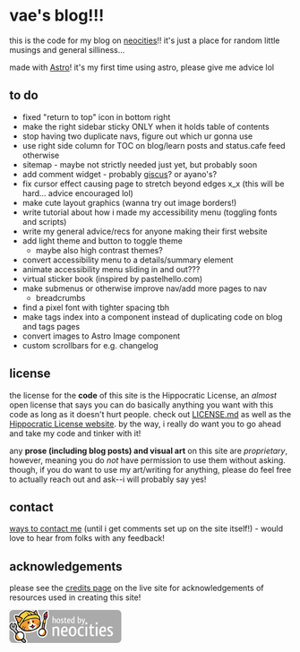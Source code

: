 # vae's blog!!!

this is the code for my blog on [neocities](https://entropically.neocities.org/)!! it's just a place for random little musings and general silliness...

made with [Astro](https://astro.build/)! it's my first time using astro, please give me advice lol

## to do
- fixed "return to top" icon in bottom right
- make the right sidebar sticky ONLY when it holds table of contents
- stop having two duplicate navs, figure out which ur gonna use
- use right side column for TOC on blog/learn posts and status.cafe feed otherwise
- sitemap - maybe not strictly needed just yet, but probably soon
- add comment widget - probably [giscus](https://giscus.app/)? or ayano's?
- fix cursor effect causing page to stretch beyond edges x_x (this will be hard... advice encouraged lol)
- make cute layout graphics (wanna try out image borders!)
- write tutorial about how i made my accessibility menu (toggling fonts and scripts)
- write my general advice/recs for anyone making their first website
- add light theme and button to toggle theme
  - maybe also high contrast themes?
- convert accessibility menu to a details/summary element
- animate accessibility menu sliding in and out???
- virtual sticker book (inspired by pastelhello.com)
- make submenus or otherwise improve nav/add more pages to nav
  - breadcrumbs
- find a pixel font with tighter spacing tbh
- make tags index into a component instead of duplicating code on blog and tags pages
- convert images to Astro Image component
- custom scrollbars for e.g. changelog

## license
the license for the **code** of this site is the Hippocratic License, an *almost* open license that says you can do basically anything you want with this code as long as it doesn't hurt people. check out [LICENSE.md](LICENSE.md) as well as the [Hippocratic License website](https://firstdonoharm.dev/). by the way, i really do want you to go ahead and take my code and tinker with it!

any **prose (including blog posts) and visual art** on this site are *proprietary*, however, meaning you do *not* have permission to use them without asking. though, if you do want to use my art/writing for anything, please do feel free to actually reach out and ask--i will probably say yes!

## contact
[ways to contact me](https://caesium.carrd.co/) (until i get comments set up on the site itself!) - would love to hear from folks with any feedback!

## acknowledgements
please see the [credits page](https://entropically.neocities.org/credits) on the live site for acknowledgements of resources used in creating this site!

![hosted on neocities](public/img/neocities.png)